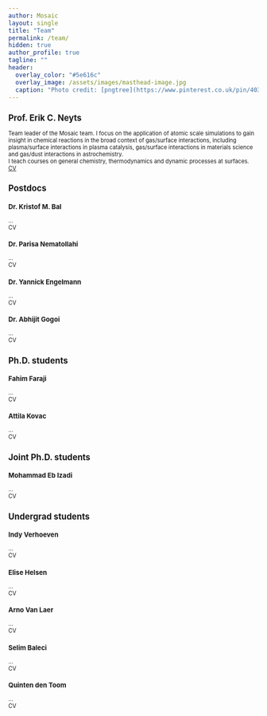 ```yaml
---
author: Mosaic
layout: single
title: "Team"
permalink: /team/
hidden: true
author_profile: true
tagline: ""
header:
  overlay_color: "#5e616c"
  overlay_image: /assets/images/masthead-image.jpg
  caption: "Photo credit: [pngtree](https://www.pinterest.co.uk/pin/403283341624204549/)"
---
```


<html>
<head>
<style>
div.a {
  font-size: 15px;
}
div.b {
  font-size: large;
}
div.c {
 font-size: 80%;
}
div.d {
  font-size: 0.875em;
}
</style>
</head>
<body>

<div class="c">
<h2>Prof. Erik C. Neyts</h2>
Team leader of the Mosaic team. I focus on the application of atomic scale simulations to gain insight in chemical reactions in the broad context of gas/surface interactions, including plasma/surface interactions in plasma catalysis, gas/surface interactions in materials science and gas/dust interactions in astrochemistry.<br>
I teach courses on general chemistry, thermodynamics and dynamic processes at surfaces.<br>
<a href="/assets/images/CV-ErikNeyts-Feb2021.pdf">CV</a><br>
  
<h2> Postdocs </h2>  
<h3>Dr. Kristof M. Bal</h3>
...<br>
CV</a><br>  

<h3>Dr. Parisa Nematollahi</h3>
...<br>
CV</a><br> 

<h3>Dr. Yannick Engelmann</h3>
...<br>
CV</a><br> 

<h3>Dr. Abhijit Gogoi</h3>
...<br>
CV</a><br> 

<h2> Ph.D. students </h2>
<h3>Fahim Faraji</h3>
...<br>
CV</a><br>

<h3>Attila Kovac</h3>
...<br>
CV</a><br>

<h2> Joint Ph.D. students </h2>
<h3>Mohammad Eb Izadi</h3>
...<br>
CV</a><br>

<h2> Undergrad students </h2>
<h3>Indy Verhoeven</h3>
...<br>
CV</a><br>

<h3>Elise Helsen</h3>
...<br>
CV</a><br>

<h3>Arno Van Laer</h3>
...<br>
CV</a><br>

<h3>Selim Baleci</h3>
...<br>
CV</a><br>

<h3>Quinten den Toom</h3>
...<br>
CV</a><br>

</div>
</body>
</html>
